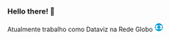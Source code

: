 ### Hello there! 👋

Atualmente trabalho como Dataviz na Rede Globo <code><img height="20" src="https://github.com/rdantasss/images/blob/6b803cdf68578fea9deb9bfa1ac16dc9a5f88947/globo.png"></code>

<!--
**rdantasss/rdantasss** is a ✨ _special_ ✨ repository because its `README.md` (this file) appears on your GitHub profile.

Here are some ideas to get you started:

- 🔭 I’m currently working on ...
- 🌱 I’m currently learning ...
- 👯 I’m looking to collaborate on ...
- 🤔 I’m looking for help with ...
- 💬 Ask me about ...
- 📫 How to reach me: ...
- 😄 Pronouns: ...
- ⚡ Fun fact: ...
-->
